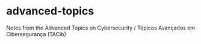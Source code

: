 # advanced-topics
Notes from the Advanced Topics on Cybersecurity / Tópicos Avançados em Cibersegurança (TACib)
